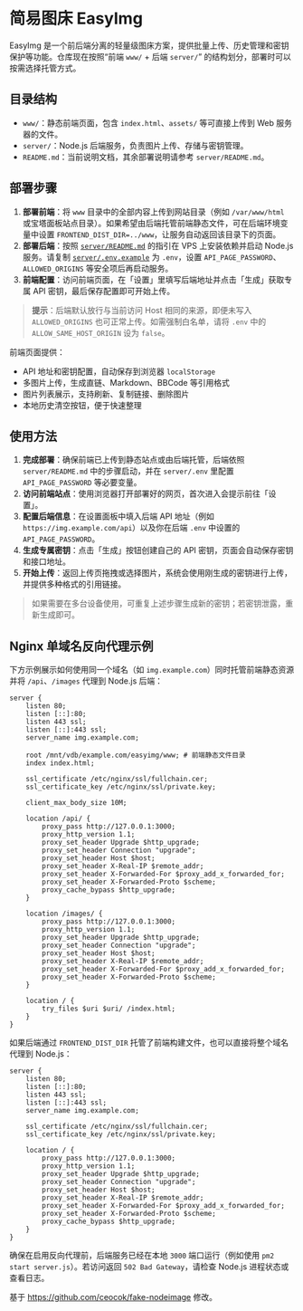 简易图床 EasyImg
=================

EasyImg 是一个前后端分离的轻量级图床方案，提供批量上传、历史管理和密钥保护等功能。仓库现在按照“前端 `www/` + 后端 `server/`” 的结构划分，部署时可以按需选择托管方式。

## 目录结构

- `www/`：静态前端页面，包含 `index.html`、`assets/` 等可直接上传到 Web 服务器的文件。
- `server/`：Node.js 后端服务，负责图片上传、存储与密钥管理。
- `README.md`：当前说明文档，其余部署说明请参考 `server/README.md`。

## 部署步骤

1. **部署前端**：将 `www` 目录中的全部内容上传到网站目录（例如 `/var/www/html` 或宝塔面板站点目录）。如果希望由后端托管前端静态文件，可在后端环境变量中设置 `FRONTEND_DIST_DIR=../www`，让服务自动返回该目录下的页面。
2. **部署后端**：按照 [`server/README.md`](server/README.md) 的指引在 VPS 上安装依赖并启动 Node.js 服务。请复制 [`server/.env.example`](server/.env.example) 为 `.env`，设置 `API_PAGE_PASSWORD`、`ALLOWED_ORIGINS` 等安全项后再启动服务。
3. **前端配置**：访问前端页面，在「设置」里填写后端地址并点击「生成」获取专属 API 密钥，最后保存配置即可开始上传。

> **提示**：后端默认放行与当前访问 Host 相同的来源，即便未写入 `ALLOWED_ORIGINS` 也可正常上传。如需强制白名单，请将 `.env` 中的 `ALLOW_SAME_HOST_ORIGIN` 设为 `false`。

前端页面提供：

- API 地址和密钥配置，自动保存到浏览器 `localStorage`
- 多图片上传，生成直链、Markdown、BBCode 等引用格式
- 图片列表展示，支持刷新、复制链接、删除图片
- 本地历史清空按钮，便于快速整理

## 使用方法

1. **完成部署**：确保前端已上传到静态站点或由后端托管，后端依照 `server/README.md` 中的步骤启动，并在 `server/.env` 里配置 `API_PAGE_PASSWORD` 等必要变量。
2. **访问前端站点**：使用浏览器打开部署好的网页，首次进入会提示前往「设置」。
3. **配置后端信息**：在设置面板中填入后端 API 地址（例如 `https://img.example.com/api`）以及你在后端 `.env` 中设置的 `API_PAGE_PASSWORD`。
4. **生成专属密钥**：点击「生成」按钮创建自己的 API 密钥，页面会自动保存密钥和接口地址。
5. **开始上传**：返回上传页拖拽或选择图片，系统会使用刚生成的密钥进行上传，并提供多种格式的引用链接。

> 如果需要在多台设备使用，可重复上述步骤生成新的密钥；若密钥泄露，重新生成即可。

## Nginx 单域名反向代理示例

下方示例展示如何使用同一个域名（如 `img.example.com`）同时托管前端静态资源并将 `/api`、`/images` 代理到 Node.js 后端：

```nginx
server {
    listen 80;
    listen [::]:80;
    listen 443 ssl;
    listen [::]:443 ssl;
    server_name img.example.com;

    root /mnt/vdb/example.com/easyimg/www; # 前端静态文件目录
    index index.html;

    ssl_certificate /etc/nginx/ssl/fullchain.cer;
    ssl_certificate_key /etc/nginx/ssl/private.key;

    client_max_body_size 10M;

    location /api/ {
        proxy_pass http://127.0.0.1:3000;
        proxy_http_version 1.1;
        proxy_set_header Upgrade $http_upgrade;
        proxy_set_header Connection "upgrade";
        proxy_set_header Host $host;
        proxy_set_header X-Real-IP $remote_addr;
        proxy_set_header X-Forwarded-For $proxy_add_x_forwarded_for;
        proxy_set_header X-Forwarded-Proto $scheme;
        proxy_cache_bypass $http_upgrade;
    }

    location /images/ {
        proxy_pass http://127.0.0.1:3000;
        proxy_http_version 1.1;
        proxy_set_header Upgrade $http_upgrade;
        proxy_set_header Connection "upgrade";
        proxy_set_header Host $host;
        proxy_set_header X-Real-IP $remote_addr;
        proxy_set_header X-Forwarded-For $proxy_add_x_forwarded_for;
        proxy_set_header X-Forwarded-Proto $scheme;
    }

    location / {
        try_files $uri $uri/ /index.html;
    }
}
```

如果后端通过 `FRONTEND_DIST_DIR` 托管了前端构建文件，也可以直接将整个域名代理到 Node.js：

```nginx
server {
    listen 80;
    listen [::]:80;
    listen 443 ssl;
    listen [::]:443 ssl;
    server_name img.example.com;

    ssl_certificate /etc/nginx/ssl/fullchain.cer;
    ssl_certificate_key /etc/nginx/ssl/private.key;

    location / {
        proxy_pass http://127.0.0.1:3000;
        proxy_http_version 1.1;
        proxy_set_header Upgrade $http_upgrade;
        proxy_set_header Connection "upgrade";
        proxy_set_header Host $host;
        proxy_set_header X-Real-IP $remote_addr;
        proxy_set_header X-Forwarded-For $proxy_add_x_forwarded_for;
        proxy_set_header X-Forwarded-Proto $scheme;
        proxy_cache_bypass $http_upgrade;
    }
}
```

确保在启用反向代理前，后端服务已经在本地 `3000` 端口运行（例如使用 `pm2 start server.js`）。若访问返回 `502 Bad Gateway`，请检查 Node.js 进程状态或查看日志。

基于 https://github.com/ceocok/fake-nodeimage 修改。

